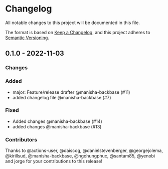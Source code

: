 # Changelog

All notable changes to this project will be documented in this file.

The format is based on [Keep a Changelog](https://keepachangelog.com/en/1.0.0/),
and this project adheres to [Semantic Versioning](https://semver.org/spec/v2.0.0.html).

## 0.1.0 - 2022-11-03

### Changes

### Added

- major: Feature/release drafter @manisha-backbase (#11)
- added changelog file @manisha-backbase (#7)

### Fixed

- Added changes @manisha-backbase (#14)
- added changes @manisha-backbase (#13)

### Contributors

Thanks to @actions-user, @daiscog, @danielstevenberger, @georgejolema, @kirillsud, @manisha-backbase, @ngohungphuc, @santam85, @yenobi and jorge for your contributions to this release!
